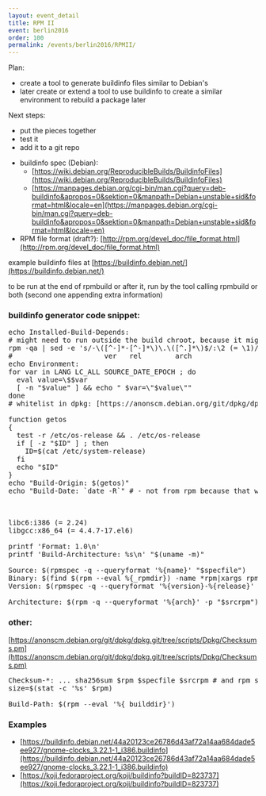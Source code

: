 ```yaml
---
layout: event_detail
title: RPM II
event: berlin2016
order: 100
permalink: /events/berlin2016/RPMII/
---
```


Plan:

 * create a tool to generate buildinfo files similar to Debian's
 * later create or extend a tool to use buildinfo to create a similar environment to rebuild a package later

Next steps:

 * put the pieces together
 * test it
 * add it to a git repo


- buildinfo spec (Debian): 
  * [https://wiki.debian.org/ReproducibleBuilds/BuildinfoFiles](https://wiki.debian.org/ReproducibleBuilds/BuildinfoFiles)
  * [https://manpages.debian.org/cgi-bin/man.cgi?query=deb-buildinfo&apropos=0&sektion=0&manpath=Debian+unstable+sid&format=html&locale=en](https://manpages.debian.org/cgi-bin/man.cgi?query=deb-buildinfo&apropos=0&sektion=0&manpath=Debian+unstable+sid&format=html&locale=en)
- RPM file format (draft?): [http://rpm.org/devel_doc/file_format.html](http://rpm.org/devel_doc/file_format.html)

example buildinfo files at [https://buildinfo.debian.net/](https://buildinfo.debian.net/)

to be run at the end of rpmbuild or after it, run by the tool calling rpmbuild or both (second one appending extra information)

### buildinfo generator code snippet:
<pre>
echo Installed-Build-Depends:
# might need to run outside the build chroot, because it might have an incompatible rpm version that cannot read the DB created by a newer rpm
rpm -qa | sed -e 's/-\([^-]*-[^-]*\)\.\([^.]*\)$/:\2 (= \1)/; s/^/ /'
#                      ver   rel        arch
echo Environment:
for var in LANG LC_ALL SOURCE_DATE_EPOCH ; do
  eval value=\$$var
  [ -n "$value" ] && echo " $var=\"$value\""
done
# whitelist in dpkg: [https://anonscm.debian.org/git/dpkg/dpkg.git/tree/scripts/Dpkg/Build/Info.pm#n50](https://anonscm.debian.org/git/dpkg/dpkg.git/tree/scripts/Dpkg/Build/Info.pm#n50)

function getos
{
  test -r /etc/os-release && . /etc/os-release
  if [ -z "$ID" ] ; then
    ID=$(cat /etc/system-release)
  fi
  echo "$ID"
}
echo "Build-Origin: $(getos)"
echo "Build-Date: `date -R`" # - not from rpm because that will be $SOURCE_DATE_EPOCH



libc6:i386 (= 2.24)
libgcc:x86_64 (= 4.4.7-17.el6)

printf 'Format: 1.0\n'
printf 'Build-Architecture: %s\n' "$(uname -m)"

Source: $(rpmspec -q --queryformat '%{name}' "$specfile")
Binary: $(find $(rpm --eval %{_rpmdir}) -name *rpm|xargs rpm -qp --qf "%{name} ") # /usr/src/packages/RPMS/*/*.rpm or equivalent
Version: $(rpmspec -q --queryformat '%{version}-%{release}' "$specfile")

Architecture: $(rpm -q --queryformat '%{arch}' -p "$srcrpm")
</pre>

### other:
[https://anonscm.debian.org/git/dpkg/dpkg.git/tree/scripts/Dpkg/Checksums.pm](https://anonscm.debian.org/git/dpkg/dpkg.git/tree/scripts/Dpkg/Checksums.pm)

<pre>
Checksum-*: ... sha256sum $rpm $specfile $srcrpm # and rpm size # omit MD5+SHA1 because nobody should use that anymore
size=$(stat -c '%s' $rpm)

Build-Path: $(rpm --eval '%{_builddir}')
</pre>

### Examples

 * [https://buildinfo.debian.net/44a20123ce26786d43af72a14aa684dade5ee927/gnome-clocks_3.22.1-1_i386.buildinfo](https://buildinfo.debian.net/44a20123ce26786d43af72a14aa684dade5ee927/gnome-clocks_3.22.1-1_i386.buildinfo)
 * [https://koji.fedoraproject.org/koji/buildinfo?buildID=823737](https://koji.fedoraproject.org/koji/buildinfo?buildID=823737)


